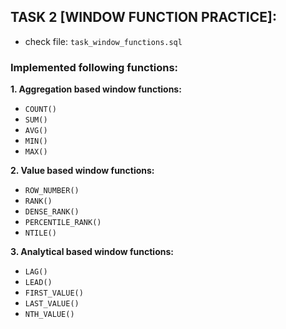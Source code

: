 ## TASK 2 [WINDOW FUNCTION PRACTICE]:

- check file: `task_window_functions.sql`

### Implemented following functions:

**1. Aggregation based window functions:**

- `COUNT()`
- `SUM()`
- `AVG()`
- `MIN()`
- `MAX()`

**2. Value based window functions:**

- `ROW_NUMBER()`
- `RANK()`
- `DENSE_RANK()`
- `PERCENTILE_RANK()`
- `NTILE()`

**3. Analytical based window functions:**

- `LAG()`
- `LEAD()`
- `FIRST_VALUE()`
- `LAST_VALUE()`
- `NTH_VALUE()`
